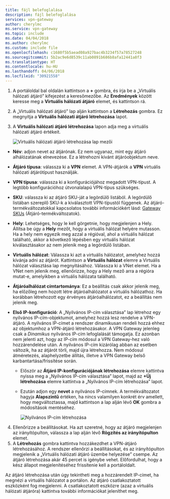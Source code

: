 ```yaml
---
title: fájl belefoglalása
description: fájl belefoglalása
services: vpn-gateway
author: cherylmc
ms.service: vpn-gateway
ms.topic: include
ms.date: 04/04/2018
ms.author: cherylmc
ms.custom: include file
ms.openlocfilehash: c1680f5b5aead08a927bac4b3234f57a78527248
ms.sourcegitcommit: 5b2ac9e6d8539c11ab0891b686b8afa12441a8f3
ms.translationtype: HT
ms.contentlocale: hu-HU
ms.lasthandoff: 04/06/2018
ms.locfileid: "30921558"
---
```

1. A portáloldal bal oldalán kattintson a **+** gombra, és írja be a „Virtuális hálózati átjáró” kifejezést a keresőmezőbe. Az **Eredmények** között keresse meg a **Virtuális hálózati átjáró** elemet, és kattintson rá.
2. A „Virtuális hálózati átjáró” lap alján kattintson a **Létrehozás** gombra. Ez megnyitja a **Virtuális hálózati átjáró létrehozása** lapot.
3. A **Virtuális hálózati átjáró létrehozása** lapon adja meg a virtuális hálózati átjáró értékeit.

    ![Virtuális hálózati átjáró létrehozása lap mezői](./media/vpn-gateway-add-gateway-portal-include/create-gateway.png "Új átjáró")

  - **Név**: adjon nevet az átjárónak. Ez nem ugyanaz, mint egy átjáró alhálózatának elnevezése. Ez a létrehozni kívánt átjáróobjektum neve.
  - **Átjáró típusa**: válassza ki a **VPN** elemet. A VPN-átjárók a **VPN** virtuális hálózati átjárótípust használják. 
  - **VPN típusa**: válassza ki a konfigurációjához megadott VPN-típust. A legtöbb konfigurációhoz útvonalalapú VPN-típus szükséges.
  - **SKU**: válassza ki az átjáró SKU-ját a legördülő listából. A legördülő listában szereplő SKU-k a kiválasztott VPN-típustól függenek. Az átjáró-termékváltozatokkal kapcsolatos további információkért lásd: [Gateway SKUs](../articles/vpn-gateway/vpn-gateway-about-vpn-gateway-settings.md#gwsku) (Átjáró-termékváltozatok).
  - **Hely**: Lehetséges, hogy le kell görgetnie, hogy megjelenjen a Hely. Állítsa be úgy a **Hely** mezőt, hogy a virtuális hálózat helyére mutasson. Ha a hely nem egyezik meg azzal a régióval, ahol a virtuális hálózat található, akkor a következő lépésben egy virtuális hálózat kiválasztásakor az nem jelenik meg a legördülő listában.
  - **Virtuális hálózat**: Válassza ki azt a virtuális hálózatot, amelyhez hozzá kívánja adni az átjárót. Kattintson a **Virtuális hálózat** elemre a Virtuális hálózat választása lap megnyitásához. Válassza ki a VNet elemet. Ha a VNet nem jelenik meg, ellenőrizze, hogy a Hely mező arra a régióra mutat-e, amelyikben a virtuális hálózata található.
  - **Átjáróalhálózat címtartománya**: Ez a beállítás csak akkor jelenik meg, ha előzőleg nem hozott létre átjáróalhálózatot a virtuális hálózathoz. Ha korábban létrehozott egy érvényes átjáróalhálózatot, ez a beállítás nem jelenik meg.
  - **Első IP-konfiguráció**: A „Nyilvános IP-cím választása” lap létrehoz egy nyilvános IP-cím-objektumot, amelyhez hozzá lesz rendelve a VPN-átjáró. A nyilvános IP-címet a rendszer dinamikusan rendeli hozzá ehhez az objektumhoz a VPN-átjáró létrehozásakor. A VPN Gateway jelenleg csak a *Dinamikus* nyilvános IP-cím lefoglalását támogatja. Ez azonban nem jelenti azt, hogy az IP-cím módosul a VPN Gateway-hez való hozzárendelése után. A nyilvános IP-cím kizárólag abban az esetben változik, ha az átjárót törli, majd újra létrehozza. Nem módosul átméretezés, alaphelyzetbe állítás, illetve a VPN Gateway belső karbantartása/frissítése során.

    - Először az **Átjáró IP-konfigurációjának létrehozása** elemre kattintva nyissa meg a „Nyilvános IP-cím választása” lapot, majd az **+Új létrehozása** elemre kattintva a „Nyilvános IP-cím létrehozása” lapot.
    - Ezután adjon egy **nevet** a nyilvános IP-címnek. A termékváltozatot hagyja **Alapszintű** értéken, ha nincs valamilyen konkrét érv amellett, hogy megváltoztassa, majd kattintson a lap alján lévő **OK** gombra a módosítások mentéséhez.

      ![Nyilvános IP-cím létrehozása](./media/vpn-gateway-add-gateway-portal-include/public-ip-address-name.png "IP-cím létrehozása")

4. Ellenőrizze a beállításokat. Ha azt szeretné, hogy az átjáró megjelenjen az irányítópulton, válassza a lap alján lévő **Rögzítés az irányítópulton** elemet. 
5. A **Létrehozás** gombra kattintva hozzákezdhet a VPN-átjáró létrehozásához. A rendszer ellenőrzi a beállításokat, és az irányítópulton megjelenik a „Virtuális hálózati átjáró üzembe helyezése” csempe. Az átjáró létrehozása akár 45 percet is igénybe vehet. Előfordulhat, hogy a kész állapot megjelenítéséhez frissítenie kell a portáloldalt.

Az átjáró létrehozása után úgy tekintheti meg a hozzárendelt IP-címet, ha megnézi a virtuális hálózatot a portálon. Az átjáró csatlakoztatott eszközként fog megjelenni. A csatlakoztatott eszközre (azaz a virtuális hálózati átjáróra) kattintva további információkat jeleníthet meg.